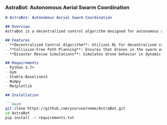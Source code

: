 
###  **AstraBot: Autonomous Aerial Swarm Coordination**

```markdown
# AstraBot: Autonomous Aerial Swarm Coordination

## Overview
AstraBot is a decentralized control algorithm designed for autonomous aerial drones. Using reinforcement learning (RL) and multi-agent systems, AstraBot allows drone swarms to achieve robust formation and collision-free path planning in dynamic environments. This framework simulates real-world disaster rescue missions, allowing drones to navigate effectively in challenging conditions.

## Features
- **Decentralized Control Algorithm**: Utilizes RL for decentralized coordination of drones in a swarm.
- **Collision-Free Path Planning**: Ensures that drones in the swarm avoid collisions and maintain a coordinated formation.
- **Disaster Rescue Simulations**: Simulates drone behavior in dynamic environments to replicate real-world disaster scenarios.

## Requirements
- Python 3.7+
- Gym
- Stable-Baselines3
- Numpy
- Matplotlib

## Installation

```bash
git clone https://github.com/yourusername/AstraBot.git
cd AstraBot
pip install -r requirements.txt
